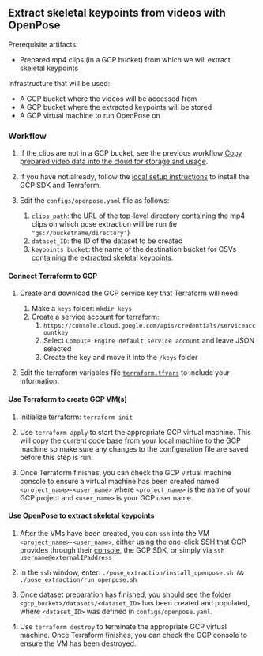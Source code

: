 ## Extract skeletal keypoints from videos with OpenPose

Prerequisite artifacts:
* Prepared mp4 clips (in a GCP bucket) from which we will extract skeletal keypoints

Infrastructure that will be used:
* A GCP bucket where the videos will be accessed from
* A GCP bucket where the extracted keypoints will be stored
* A GCP virtual machine to run OpenPose on

### Workflow

1. If the clips are not in a GCP bucket, see the previous workflow [Copy prepared video data into the cloud for storage and usage]().

1. If you have not already, follow the [local setup instructions](docs/local_setup.md) to install the GCP SDK and Terraform.

1. Edit the `configs/openpose.yaml` file as follows:
    1. `clips_path`: the URL of the top-level directory containing the mp4 clips on which pose extraction will be run (ie `"gs://bucketname/directory"`)
    1. `dataset_ID`: the ID of the dataset to be created
    1. `keypoints_bucket`: the name of the destination bucket for CSVs containing the extracted skeletal keypoints.

#### Connect Terraform to GCP
1. Create and download the GCP service key that Terraform will need:
    1. Make a `keys` folder: `mkdir keys`
    1. Create a service account for terraform: 
        1. `https://console.cloud.google.com/apis/credentials/serviceaccountkey`
        1. Select `Compute Engine default service account` and leave JSON selected
        1. Create the key and move it into the `/keys` folder
        
1. Edit the terraform variables file [`terraform.tfvars`](../terraform.tfvars) to include your information.

#### Use Terraform to create GCP VM(s)

1. Initialize terraform: `terraform init`

1. Use `terraform apply` to start the appropriate GCP virtual machine. This will copy the current code base from your local machine to the GCP machine so make sure any changes to the configuration file are saved before this step is run.

1. Once Terraform finishes, you can check the GCP virtual machine console to ensure a virtual machine has been created named `<project_name>-<user_name>` where `<project_name>` is the name of your GCP project and `<user_name>` is your GCP user name.
 
#### Use OpenPose to extract skeletal keypoints

1. After the VMs have been created, you can `ssh` into the VM `<project_name>-<user_name>`, either using the one-click SSH that GCP provides through their [console](console.cloud.google.com), the GCP SDK, or simply via `ssh username@externalIPaddress`

1. In the `ssh` window, enter: `./pose_extraction/install_openpose.sh && ./pose_extraction/run_openpose.sh`

1. Once dataset preparation has finished, you should see the folder `<gcp_bucket>/datasets/<dataset_ID>` has been created and populated, where `<dataset_ID>` was defined in `configs/openpose.yaml`.

1. Use `terraform destroy` to terminate the appropriate GCP virtual machine. Once Terraform finishes, you can check the GCP console to ensure the VM has been destroyed.